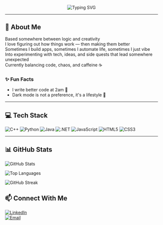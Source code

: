 <p align="center">
  <img src="https://readme-typing-svg.demolab.com?font=Roboto+Mono&weight=500&size=28&pause=1000&color=D3D3D3&center=true&vCenter=true&width=435&lines=Hey+there%2C+I'm+Stefani" alt="Typing SVG" />
</p>

---

## 🧠 About Me
Based somewhere between logic and creativity  
I love figuring out how things work — then making them better  
Sometimes I build apps, sometimes I automate life, sometimes I just vibe  
Into experimenting with tech, ideas, and side quests that lead somewhere unexpected  
Currently balancing code, chaos, and caffeine ☕  

### ✨ Fun Facts
- I write better code at 2am 🌙  
- Dark mode is not a preference, it's a lifestyle 🌚  

---

## 💻 Tech Stack

![C++](https://img.shields.io/badge/-C++-00599C?style=flat&logo=cplusplus&logoColor=white)
![Python](https://img.shields.io/badge/-Python-3776AB?style=flat&logo=python&logoColor=white)
![Java](https://img.shields.io/badge/-Java-007396?style=flat&logo=java&logoColor=white)
![.NET](https://img.shields.io/badge/-DotNet-512BD4?style=flat&logo=dotnet&logoColor=white)
![JavaScript](https://img.shields.io/badge/-JavaScript-F7DF1E?style=flat&logo=javascript&logoColor=black)
![HTML5](https://img.shields.io/badge/-HTML5-E34F26?style=flat&logo=html5&logoColor=white)
![CSS3](https://img.shields.io/badge/-CSS3-1572B6?style=flat&logo=css3)

---

## 📊 GitHub Stats

![GitHub Stats](https://github-readme-stats.vercel.app/api?username=svuksanova&show_icons=true&theme=tokyonight&hide_border=false)

![Top Languages](https://github-readme-stats.vercel.app/api/top-langs/?username=svuksanova&layout=compact&theme=tokyonight)

![GitHub Streak](https://streak-stats.demolab.com/?user=svuksanova&theme=tokyonight)


## 📫 Connect With Me

[![LinkedIn](https://img.shields.io/badge/-LinkedIn-blue?style=flat-square&logo=linkedin)](https://www.linkedin.com/in/stefani-vuksanova-487286253/)  
[![Email](https://img.shields.io/badge/-Email-D14836?style=flat-square&logo=gmail&logoColor=white)](mailto:vuksanovastefani@gmail.com)
